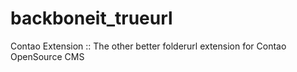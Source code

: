 backboneit_trueurl
==================

Contao Extension :: The other better folderurl extension for Contao OpenSource CMS

